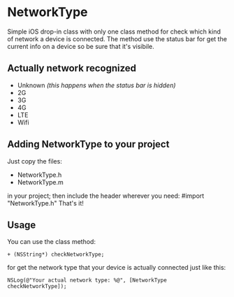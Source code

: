 # NetworkType
Simple iOS drop-in class with only one class method for check which kind of network a device is connected. 
The method use the status bar for get the current info on a device so be sure that it's visibile.

## Actually network recognized
- Unknown _(this happens when the status bar is hidden)_
- 2G
- 3G
- 4G
- LTE
- Wifi


## Adding NetworkType to your project 

Just copy the files:

- NetworkType.h
- NetworkType.m

in your project; then include the header wherever you need:
	#import "NetworkType.h" 
That's it!


## Usage
You can use the class method:

	+ (NSString*) checkNetworkType;

for get the network type that your device is actually connected just like this:

	NSLog(@"Your actual network type: %@", [NetworkType checkNetworkType]);





